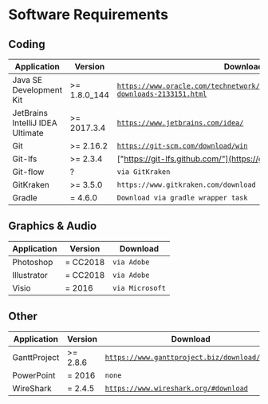 # Software Requirements

## Coding
| Application | Version | Download |
|-------------|---------|----------|
| Java SE Development Kit  | >= 1.8.0_144 | [``https://www.oracle.com/technetwork/java/javase/downloads/jdk8-downloads-2133151.html``](https://www.oracle.com/technetwork/java/javase/downloads/jdk8-downloads-2133151.html) |
| JetBrains IntelliJ IDEA Ultimate | >= 2017.3.4 | [``https://www.jetbrains.com/idea/``](https://www.jetbrains.com/idea/) |
| Git | >= 2.16.2 | [``https://git-scm.com/download/win``](https://git-scm.com/download/win) |
| Git-lfs | >= 2.3.4 | ["https://git-lfs.github.com/"](https://git-lfs.github.com/) |
| Git-flow | ? | ``via GitKraken`` |
| GitKraken | >= 3.5.0 | ``https://www.gitkraken.com/download`` |
| Gradle | = 4.6.0 | ``Download via gradle wrapper task`` |

## Graphics & Audio
| Application | Version | Download |
|-------------|---------|----------|
| Photoshop | = CC2018 | ``via Adobe`` |
| Illustrator | = CC2018 | ``via Adobe`` |
| Visio | = 2016 | ``via Microsoft`` |

## Other
| Application | Version | Download |
|-------------|---------|----------|
| GanttProject | >= 2.8.6 | [``https://www.ganttproject.biz/download/free``](https://www.ganttproject.biz/download/free) |
| PowerPoint | = 2016  | ``none``  |
| WireShark | = 2.4.5  | [``https://www.wireshark.org/#download``](https://www.wireshark.org/#download)  |